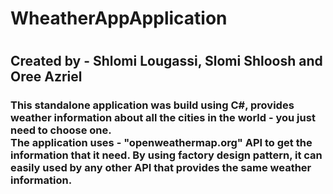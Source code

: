  <html>
<head>
  <title>WeatherAPP</title>
  <meta charset="utf-8">   
</head>
<body>
<h1>WheatherAppApplication<h1>
<h2>Created by - Shlomi Lougassi, Slomi Shloosh and Oree Azriel</h2>
<h3>This standalone application was build using C#, provides weather information about all the cities in the world - you just need to choose one.<br> The application uses - "openweathermap.org" API to get the information that it need. By using factory design pattern, it can easily used by any other API that provides the same weather information.</h3>
</body>
</html>
